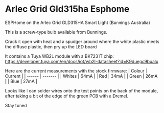 # Arlec Grid Gld315ha Esphome
ESPHome on the Arlec Grid GLD315HA Smart Light (Bunnings Australia)

This is a screw-type bulb available from Bunnings.

Crack it open with heat and a spudger around where the white plastic meets the diffuse plastic, then pry up the LED board

It contains a Tuya WB2L module with a BK7231T chip:
https://developer.tuya.com/en/docs/iot/wb2l-datasheet?id=K9duegc9bualu


Here are the current measurements with the stock firmware:
| Colour | Current |
| ------ | ------- |
| Whites | 64mA    |
| Red    | 34mA    |
| Green  | 26mA    |
| Blue   | 27mA    |

Looks like I can solder wires onto the test points on the back of the module, after taking a bit of the edge of the green PCB with a Dremel.

Stay tuned
